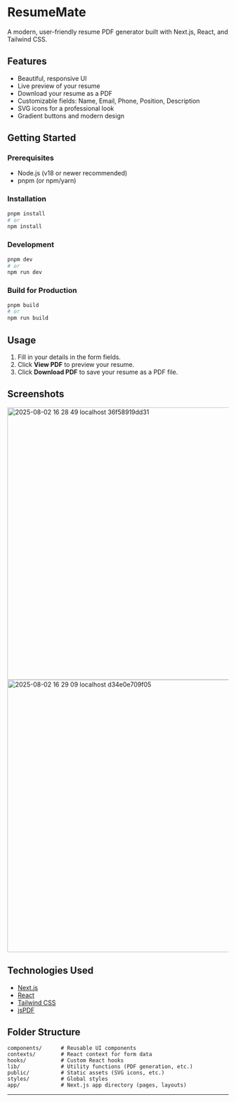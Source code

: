 # ResumeMate

A modern, user-friendly resume PDF generator built with Next.js, React, and Tailwind CSS.

## Features

- Beautiful, responsive UI
- Live preview of your resume
- Download your resume as a PDF
- Customizable fields: Name, Email, Phone, Position, Description
- SVG icons for a professional look
- Gradient buttons and modern design

## Getting Started

### Prerequisites
- Node.js (v18 or newer recommended)
- pnpm (or npm/yarn)

### Installation

```bash
pnpm install
# or
npm install
```

### Development

```bash
pnpm dev
# or
npm run dev
```

### Build for Production

```bash
pnpm build
# or
npm run build
```

## Usage

1. Fill in your details in the form fields.
2. Click **View PDF** to preview your resume.
3. Click **Download PDF** to save your resume as a PDF file.

## Screenshots

<!-- Add screenshots of the form and preview pages below -->

<img width="1325" height="619" alt="2025-08-02 16 28 49 localhost 36f58919dd31" src="https://github.com/user-attachments/assets/a7c555c6-313c-44fa-8c2b-f73089d74f9b" />


<img width="1325" height="619" alt="2025-08-02 16 29 09 localhost d34e0e709f05" src="https://github.com/user-attachments/assets/9405d695-9d4b-450c-91e7-a1e1df0bf541" />


## Technologies Used

- [Next.js](https://nextjs.org/)
- [React](https://react.dev/)
- [Tailwind CSS](https://tailwindcss.com/)
- [jsPDF](https://github.com/parallax/jsPDF)

## Folder Structure

```
components/      # Reusable UI components
contexts/        # React context for form data
hooks/           # Custom React hooks
lib/             # Utility functions (PDF generation, etc.)
public/          # Static assets (SVG icons, etc.)
styles/          # Global styles
app/             # Next.js app directory (pages, layouts)
```

---


